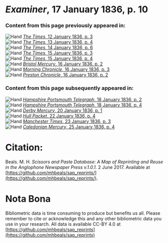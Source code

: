 # *Examiner*, 17 January 1836, p. 10  
  
### Content from this page previously appeared in:  
![Hand](http://scissorsandpaste.net/wp-content/uploads/2017/06/smallhandpointer.png) [*The Times*, 12 January 1836, p. 3](https://mhbeals.github.io/sap_html/The-Times/The-Times-12-January-1836-p-3)  
![Hand](http://scissorsandpaste.net/wp-content/uploads/2017/06/smallhandpointer.png) [*The Times*, 13 January 1836, p. 4](https://mhbeals.github.io/sap_html/The-Times/The-Times-13-January-1836-p-4)  
![Hand](http://scissorsandpaste.net/wp-content/uploads/2017/06/smallhandpointer.png) [*The Times*, 14 January 1836, p. 6](https://mhbeals.github.io/sap_html/The-Times/The-Times-14-January-1836-p-6)  
![Hand](http://scissorsandpaste.net/wp-content/uploads/2017/06/smallhandpointer.png) [*The Times*, 15 January 1836, p. 3](https://mhbeals.github.io/sap_html/The-Times/The-Times-15-January-1836-p-3)  
![Hand](http://scissorsandpaste.net/wp-content/uploads/2017/06/smallhandpointer.png) [*The Times*, 15 January 1836, p. 4](https://mhbeals.github.io/sap_html/The-Times/The-Times-15-January-1836-p-4)  
![Hand](http://scissorsandpaste.net/wp-content/uploads/2017/06/smallhandpointer.png) [*Bristol Mercury*, 16 January 1836, p. 2](https://mhbeals.github.io/sap_html/Bristol-Mercury/Bristol-Mercury-16-January-1836-p-2)  
![Hand](http://scissorsandpaste.net/wp-content/uploads/2017/06/smallhandpointer.png) [*Morning Chronicle*, 16 January 1836, p. 3](https://mhbeals.github.io/sap_html/Morning-Chronicle/Morning-Chronicle-16-January-1836-p-3)  
![Hand](http://scissorsandpaste.net/wp-content/uploads/2017/06/smallhandpointer.png) [*Preston Chronicle*, 16 January 1836, p. 2](https://mhbeals.github.io/sap_html/Preston-Chronicle/Preston-Chronicle-16-January-1836-p-2)  
  
### Content from this page subsequently appeared in:  
![Hand](http://scissorsandpaste.net/wp-content/uploads/2017/06/smallhandpointer.png) [*Hampshire Portsmouth Telegraph*, 18 January 1836, p. 2](https://mhbeals.github.io/sap_html/Hampshire-Portsmouth-Telegraph/Hampshire-Portsmouth-Telegraph-18-January-1836-p-2)  
![Hand](http://scissorsandpaste.net/wp-content/uploads/2017/06/smallhandpointer.png) [*Hampshire Portsmouth Telegraph*, 18 January 1836, p. 4](https://mhbeals.github.io/sap_html/Hampshire-Portsmouth-Telegraph/Hampshire-Portsmouth-Telegraph-18-January-1836-p-4)  
![Hand](http://scissorsandpaste.net/wp-content/uploads/2017/06/smallhandpointer.png) [*Derby Mercury*, 20 January 1836, p. 1](https://mhbeals.github.io/sap_html/Derby-Mercury/Derby-Mercury-20-January-1836-p-1)  
![Hand](http://scissorsandpaste.net/wp-content/uploads/2017/06/smallhandpointer.png) [*Hull Packet*, 22 January 1836, p. 4](https://mhbeals.github.io/sap_html/Hull-Packet/Hull-Packet-22-January-1836-p-4)  
![Hand](http://scissorsandpaste.net/wp-content/uploads/2017/06/smallhandpointer.png) [*Manchester Times*, 23 January 1836, p. 3](https://mhbeals.github.io/sap_html/Manchester-Times/Manchester-Times-23-January-1836-p-3)  
![Hand](http://scissorsandpaste.net/wp-content/uploads/2017/06/smallhandpointer.png) [*Caledonian Mercury*, 25 January 1836, p. 4](https://mhbeals.github.io/sap_html/Caledonian-Mercury/Caledonian-Mercury-25-January-1836-p-4)  


# Citation: 

Beals. M. H. *Scissors and Paste Database: A Map of Reprinting and Reuse in the Anglophone Newspaper Press v.1.0.1.* 2 June 2017. Available at [https://github.com/mhbeals/sap_reprints/](https://github.com/mhbeals/sap_reprints/). 

# Nota Bona

Bibliometric data is time consuming to produce but benefits us all. Please remember to cite or acknowledge this and any other bibliometric data you use in your research. All data is available CC-BY 4.0 at [https://github.com/mhbeals/sap_reprints](https://github.com/mhbeals/sap_reprints)